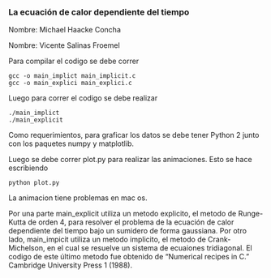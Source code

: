 ### La ecuación de calor dependiente del tiempo


Nombre: Michael Haacke Concha

Nombre: Vicente Salinas Froemel

Para compilar el codigo se debe correr 

	gcc -o main_implict main_implicit.c
	gcc -o main_explici main_explici.c

Luego para correr el codigo se debe realizar 

	./main_implict
	./main_explicit


Como requerimientos, para graficar los datos se debe tener Python 2 junto con los paquetes numpy y matplotlib.

Luego se debe correr plot.py para realizar las animaciones. Esto se hace escribiendo

	python plot.py

La animacion tiene problemas en mac os.

Por una parte main_explicit utiliza un metodo explicito, el metodo de Runge-Kutta de orden 4, para resolver el problema de la ecuación de calor dependiente del tiempo bajo un sumidero de forma gaussiana. Por otro lado, main_impicit utiliza un metodo implicito, el metodo de Crank-Michelson, en el cual se resuelve un sistema de ecuaiones tridiagonal. El codigo de este último metodo fue obtenido de “Numerical recipes in C.” Cambridge University Press 1 (1988).
	

